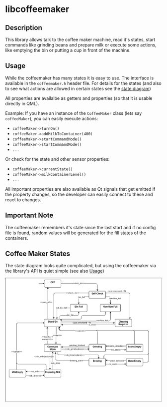 # libcoffeemaker

## Description

This library allows talk to the coffee maker machine, read it's states, start commands
like grinding beans and prepare milk or execute some actions, like emptying the bin
or putting a cup in front of the machine.

## Usage

While the coffeemaker has many states it is easy to use. The interface is available in the
`coffeemaker.h` header file. For details for the states (and also to see what actions
are allowed in certain states see the [state diagram](#coffee-maker-states))

All properties are availalbe as getters and properties (so that it is usable directly in QML).

Example: If you have an instance of the `CoffeeMaker` class (lets say `coffeeMaker`),
you can easily execute actions:
* `coffeeMaker->turnOn()`
* `coffeeMaker->addMilkToContainer(400)`
* `coffeeMaker->startCommandMode()`
* `coffeeMaker->startCommandMode()`
* `...`

Or check for the state and other sensor properties:
* `coffeeMaker->currentState()`
* `coffeeMaker->milkContainerLevel()`
* `...`

All important properties are also available as Qt signals that get emitted if the
property changes, so the developer can easily connect to these and react to changes.

## Important Note

The coffeemaker remembers it's state since the last start and if no config file is found,
random values will be generated for the fill states of the containers.

## Coffee Maker States

The state diagram looks quite complicated, but using the coffeemaker via the
library's API is quiet simple (see also [Usage](#usage))

![Coffeemaker states](doc/coffeemaker-states.png)